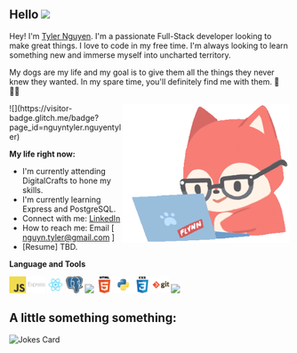 ## Hello <img src="https://media.giphy.com/media/hvRJCLFzcasrR4ia7z/giphy.gif" width="25px">

Hey! I'm [Tyler Nguyen](http://nguyen.tyler-portfolio.com.s3-website-us-east-1.amazonaws.com). I'm a passionate Full-Stack developer looking to make great things. I love to code in my free time. I'm always looking to learn something new and immerse myself into uncharted territory. 

My dogs are my life and my goal is to give them all the things they never knew they wanted. In my spare time, you'll definitely find me with them. 🦮🚶🏻
 
  <img align="right" alt="GIF" src="https://github.com/nguyntyler/nguyntyler/blob/main/coding.gif?raw=true" width="300" height="250" />
  <span align="right">![](https://visitor-badge.glitch.me/badge?page_id=nguyntyler.nguyentyler)</span>

**My life right now:**

-   I'm currently attending DigitalCrafts to hone my skills.
-   I'm currently learning Express and PostgreSQL.
-   Connect with me: [LinkedIn](https://www.linkedin.com/in/nguyntyler/)
-   How to reach me: Email [ nguyn.tyler@gmail.com ]
-   [Resume] TBD.

**Language and Tools**

<code><img height="30" src="https://raw.githubusercontent.com/github/explore/80688e429a7d4ef2fca1e82350fe8e3517d3494d/topics/javascript/javascript.png"></code>
<code><img height="30" src="https://raw.githubusercontent.com/github/explore/80688e429a7d4ef2fca1e82350fe8e3517d3494d/topics/express/express.png"></code>
<code><img height="30" src="https://raw.githubusercontent.com/github/explore/80688e429a7d4ef2fca1e82350fe8e3517d3494d/topics/react/react.png"></code>
<code><img height="30" src="https://raw.githubusercontent.com/github/explore/5c058a388828bb5fde0bcafd4bc867b5bb3f26f3/topics/postgresql/postgresql.png"></code>
<code><img height="30" src="https://img.icons8.com/color/48/000000/nodejs.png"/></code>
<code><img height="30" src="https://raw.githubusercontent.com/github/explore/80688e429a7d4ef2fca1e82350fe8e3517d3494d/topics/html/html.png"></code>
<code><img height="30" src="https://raw.githubusercontent.com/github/explore/80688e429a7d4ef2fca1e82350fe8e3517d3494d/topics/python/python.png"></code>
<code><img height="30" src="https://raw.githubusercontent.com/github/explore/80688e429a7d4ef2fca1e82350fe8e3517d3494d/topics/css/css.png"></code>
<code><img height="30" src="https://raw.githubusercontent.com/github/explore/80688e429a7d4ef2fca1e82350fe8e3517d3494d/topics/git/git.png"></code>
<code><img height="30" src="https://img.icons8.com/fluent/48/000000/visual-studio-code-2019.png"/></code>

<h2 align="left">A little something something:</h2>

<p align="left"><img src="https://readme-jokes.vercel.app/api?bgColor=%233C3C3B&qColor=%23bff3c0&aColor=%23fcf4c9&textColor=%23c8c6fa&borderColor=%23f09a9d" alt="Jokes Card" /></p>
